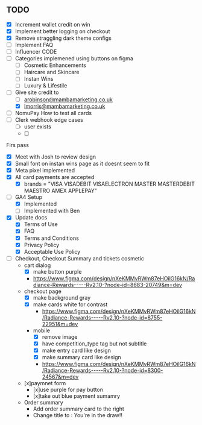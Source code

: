 ## TODO

- [x] Increment wallet credit on win
- [x] Implement better logging on checkout
- [x] Remove straggling dark theme configs
- [ ] Implement FAQ
- [ ] Influencer CODE
- [ ] Categories implemened using buttons on figma
  - [ ] Cosmetic Enhancements
  - [ ] Haircare and Skincare
  - [ ] Instan Wins
  - [ ] Luxury & Lifestile
- [ ] Give site credit to 
  - [ ] arobinson@mambamarketing.co.uk
  - [x] lmorris@mambamarketing.co.uk
- [ ] NomuPay How to test all cards
- [ ] Clerk webhook edge cases
  - [ ] user exists
  - [ ] 



Firs pass
- [x] Meet with Josh to review design
- [x] Small font on instan wins page as it doesnt seem to fit
- [x] Meta pixel implemented
- [x] All card payments are accepted
  - [x] brands = "VISA VISADEBIT VISAELECTRON MASTER MASTERDEBIT MAESTRO AMEX APPLEPAY" 
- [ ] GA4 Setup
  - [x] Implemented
  - [ ] Implemented with Ben
- [x] Update docs
  - [x] Terms of Use
  - [x] FAQ
  - [x] Terms and Conditions
  - [x] Privacy Policy
  - [x] Acceptable Use Policy

- [ ] Checkout, Checkout Summary and tickets cosmetic
  - cart dialog
    - [x] make button purple 
    - https://www.figma.com/design/nXeKMMvRWm87eHOilG16kN/Radiance-Rewards-----Rv2.10-?node-id=8683-20749&m=dev
  - checkout page
    - [x] make background gray
    - [x] make cards white for contrast
      - https://www.figma.com/design/nXeKMMvRWm87eHOilG16kN/Radiance-Rewards-----Rv2.10-?node-id=8755-22951&m=dev
    - mobile
      - [x] remove image
      - [x] have competition_type tag but not subtitle
      - [x] make entry card like design
      - [x] make summary card like design
      - https://www.figma.com/design/nXeKMMvRWm87eHOilG16kN/Radiance-Rewards-----Rv2.10-?node-id=8300-24567&m=dev
  - [x]paymnet form
    - [x]use purple for pay button
    - [x]take out blue payment sumamry 
  - Order summary
    - Add order summary card to the right
    - Change title to : You're in the draw!!